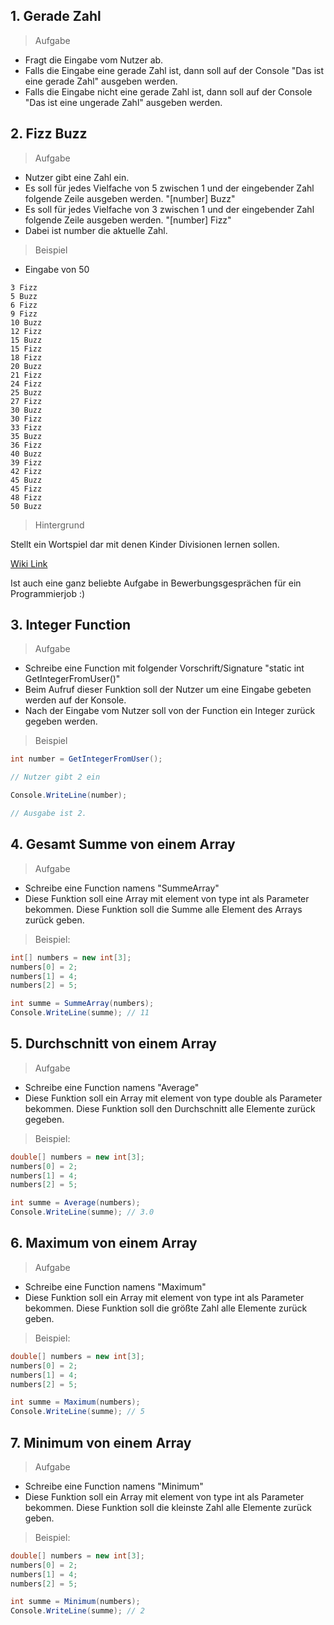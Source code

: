 ## 1. Gerade Zahl

> Aufgabe

* Fragt die Eingabe vom Nutzer ab.
* Falls die Eingabe eine gerade Zahl ist, dann soll auf der Console "Das ist eine gerade Zahl" ausgeben werden.
* Falls die Eingabe nicht eine gerade Zahl ist, dann soll auf der Console "Das ist eine ungerade Zahl" ausgeben werden.

## 2. Fizz Buzz

> Aufgabe

* Nutzer gibt eine Zahl ein. 
* Es soll für jedes Vielfache von 5 zwischen 1 und der eingebender Zahl folgende Zeile ausgeben werden. "[number] Buzz"
* Es soll für jedes Vielfache von 3 zwischen 1 und der eingebender Zahl folgende Zeile ausgeben werden. "[number] Fizz"
* Dabei ist number die aktuelle Zahl.

> Beispiel

* Eingabe von 50

```
3 Fizz
5 Buzz
6 Fizz
9 Fizz
10 Buzz
12 Fizz
15 Buzz
15 Fizz
18 Fizz 
20 Buzz
21 Fizz
24 Fizz
25 Buzz
27 Fizz
30 Buzz
30 Fizz
33 Fizz
35 Buzz
36 Fizz
40 Buzz
39 Fizz
42 Fizz
45 Buzz
45 Fizz
48 Fizz
50 Buzz
```

> Hintergrund

Stellt ein Wortspiel dar mit denen Kinder Divisionen lernen sollen.

[Wiki Link](https://de.wikipedia.org/wiki/Fizz_buzz)

Ist auch eine ganz beliebte Aufgabe in Bewerbungsgesprächen für ein Programmierjob :)

## 3. Integer Function

> Aufgabe

* Schreibe eine Function mit folgender Vorschrift/Signature "static int GetIntegerFromUser()"
* Beim Aufruf dieser Funktion soll der Nutzer um eine Eingabe gebeten werden auf der Konsole.
* Nach der Eingabe vom Nutzer soll von der Function ein Integer zurück gegeben werden.

> Beispiel

```C#
int number = GetIntegerFromUser();

// Nutzer gibt 2 ein

Console.WriteLine(number);

// Ausgabe ist 2.
```

## 4. Gesamt Summe von einem Array
> Aufgabe


* Schreibe eine Function namens "SummeArray"
* Diese Funktion soll eine Array mit element von type int als Parameter bekommen. Diese Funktion soll die Summe alle Element des Arrays zurück geben.

> Beispiel:

```C#
int[] numbers = new int[3];
numbers[0] = 2;
numbers[1] = 4;
numbers[2] = 5;

int summe = SummeArray(numbers);
Console.WriteLine(summe); // 11
```

## 5. Durchschnitt von einem Array

> Aufgabe

* Schreibe eine Function namens "Average"
* Diese Funktion soll ein Array mit element von type double als Parameter bekommen. Diese Funktion soll den Durchschnitt alle Elemente zurück gegeben.

> Beispiel:

```C#
double[] numbers = new int[3];
numbers[0] = 2;
numbers[1] = 4;
numbers[2] = 5;

int summe = Average(numbers);
Console.WriteLine(summe); // 3.0
```

## 6. Maximum von einem Array

> Aufgabe

* Schreibe eine Function namens "Maximum"
* Diese Funktion soll ein Array mit element von type int als Parameter bekommen. Diese Funktion soll die größte Zahl alle Elemente zurück geben.

> Beispiel:

```C#
double[] numbers = new int[3];
numbers[0] = 2;
numbers[1] = 4;
numbers[2] = 5;

int summe = Maximum(numbers);
Console.WriteLine(summe); // 5
```

## 7. Minimum von einem Array

> Aufgabe

* Schreibe eine Function namens "Minimum"
* Diese Funktion soll ein Array mit element von type int als Parameter bekommen. Diese Funktion soll die kleinste Zahl alle Elemente zurück geben.

> Beispiel:

```C#
double[] numbers = new int[3];
numbers[0] = 2;
numbers[1] = 4;
numbers[2] = 5;

int summe = Minimum(numbers);
Console.WriteLine(summe); // 2
```


